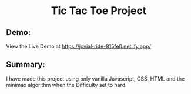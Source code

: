 <h1 align="center">Tic Tac Toe Project</h1>

## Demo:

View the Live Demo at https://jovial-ride-815fe0.netlify.app/

## Summary:

<p> I have made this project using only vanilla Javascript, CSS,  HTML and the minimax algorithm when the Difficulty set to hard.  </p>
